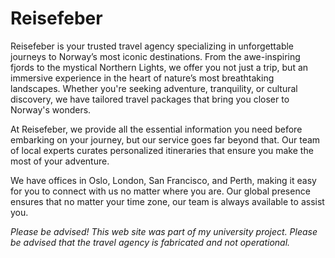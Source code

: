 # Reisefeber

Reisefeber is your trusted travel agency specializing in unforgettable journeys to Norway’s most iconic destinations. From the awe-inspiring fjords to the mystical Northern Lights, we offer you not just a trip, but an immersive experience in the heart of nature’s most breathtaking landscapes. Whether you're seeking adventure, tranquility, or cultural discovery, we have tailored travel packages that bring you closer to Norway's wonders.

At Reisefeber, we provide all the essential information you need before embarking on your journey, but our service goes far beyond that. Our team of local experts curates personalized itineraries that ensure you make the most of your adventure.

We have offices in Oslo, London, San Francisco, and Perth, making it easy for you to connect with us no matter where you are. Our global presence ensures that no matter your time zone, our team is always available to assist you. 

_Please be advised! This web site was part of my university project. Please be advised that the travel agency is fabricated and not operational._